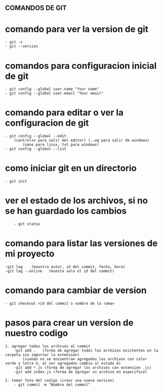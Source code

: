 ## COMANDOS DE GIT

# comando para ver la version de git
    - git -v
    - git --version

# comandos para configuracion inicial de git

    - git config --global user.name "Your name"
    - git config --global user.email "Your email"

# comando para editar o ver la configuracion de git
    - git config --global --edit   
        (control+x para salir del editor) (..wq para salir de windows)
            (nano para linux, txt para windows)
    - git config --global --list 

# como iniciar git en un directorio
    - git init  

#  ver el estado de los archivos, si no se han guardado los cambios 
        - git status

# comando para listar  las versiones de mi proyecto
    -git log    (muestra autor, id del commit, fecha, hora)
    -git log --online   (muesta solo el id del commit)

# comando para cambiar de version
    - git checkout <id del commit o nombre de la rama>

# pasos para crear un version de nuestro codigo
    1. agregar todos los archivos al commit
        -git add .   (forma de agregar todos los archivos existentes en la carpeta sin importar la extension)
            (cuando no se encuentran agregados los archivos con color verde y letra U, al ser agregados cambia al estado A)
        -git add *.js (forma de agregar los archivos con extension .js)
        -git add index.js (forma de agregar un archivo en especifico)

    2. tomar foto del codigo (crear una nueva version)
        - git commit -m "Nombre del commit"
    